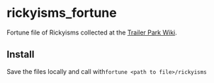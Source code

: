 # rickyisms_fortune

Fortune file of Rickyisms collected at the [Trailer Park Wiki](https://trailerpark.fandom.com/wiki/Rickyisms). 

## Install
Save the files locally and call with`fortune <path to file>/rickyisms`

